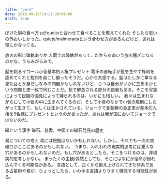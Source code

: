 ```yaml
---
title: "pera"
date: 2019-09-11T14:21:28+01:00
draft: true
---
```


ぼけた梨の食べ方
pがqueijoと合わせて食べることを教えてくれた そしたら思いの外おいしかった。quiejo/malmeradaという合わせ方があるんだけど、あれは理にかなってる。

放火の影に確執ありか
人同士の確執があって、だからああいう放火騒ぎになるのかな。うらみがらみで。

髭を剃るイコール小菅基本的人権プレゼント 
電車の運転手が髭を生やす権利を認めてくれと裁判を起こし勝ったそうだ。心から共感する。髭はたしかに単なる見た目とか身だしなみの問題かもしれないけど、じつは自分がいかに生きるかという問題と皮一枚で同じことだ。髭で解放される部分の自我もある。そこを官憲によって民間の偏見によって縛られるのは、いかにも惜しい。
我々は生まれながらにして小菅の中に生まれてくるのだ。そして小菅のなかで小菅の規則にしたがって生きて、もしくは生かされている。ジョークで北朝鮮の金正恩が基本的人権を3名様にプレゼントというのがあったが、あれは我が国においてジョークではないのだ。

磁という漢字 
磁石、慈愛、中国での磁石発見の歴史

易についての考え
易には根拠はないかもしれない。しかし、それでも一点の突破口がここにあるのかもしれない。
つまり、われわれの現実的思考には重大な穴があるのかもしれないのだ。もし穴があるとしたら、そこをつけるのは、非現実的思考しかない。
まったくの主観/偶然としても、そこにはなにか宿命が紛れ込んでくる可能性がある。
言語として、古くから鍛え上げられてきた体系である占星術や易が、ひょっとしたら、いわゆる言語よりうまく機能する可能性がある。
